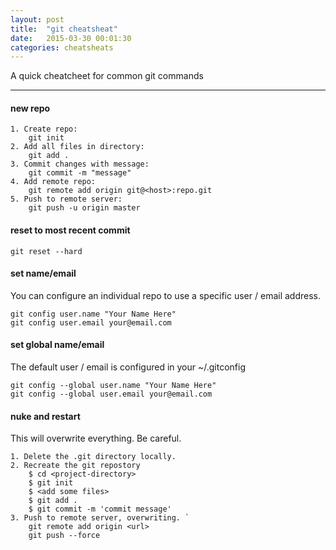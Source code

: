 ```yaml
---
layout: post
title:  "git cheatsheat"
date:   2015-03-30 00:01:30
categories: cheatsheats
---
```


A quick cheatcheet for common git commands

******************************************

#### **new repo**
    1. Create repo:
        git init
    2. Add all files in directory:
        git add .
    3. Commit changes with message:
        git commit -m "message"
    4. Add remote repo:
        git remote add origin git@<host>:repo.git
    5. Push to remote server: 
        git push -u origin master

#### **reset to most recent commit**
    git reset --hard

#### **set name/email**
You can configure an individual repo to use a specific user / email address.

    git config user.name "Your Name Here"
    git config user.email your@email.com


#### **set global name/email**
The default user / email is configured in your ~/.gitconfig

    git config --global user.name "Your Name Here"
    git config --global user.email your@email.com

#### **nuke and restart**
This will overwrite everything. Be careful.

    1. Delete the .git directory locally. 
    2. Recreate the git repostory
        $ cd <project-directory>
        $ git init
        $ <add some files>
        $ git add .
        $ git commit -m 'commit message'
    3. Push to remote server, overwriting. `
        git remote add origin <url>
        git push --force

